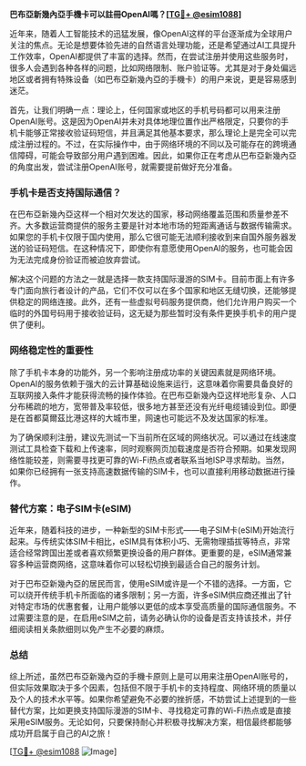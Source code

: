 **巴布亞新幾內亞手機卡可以註冊OpenAI嗎？[[TG💪+ @esim1088](https://t.me/s/esim1088)]**

近年来，随着人工智能技术的迅猛发展，像OpenAI这样的平台逐渐成为全球用户关注的焦点。无论是想要体验先进的自然语言处理功能，还是希望通过AI工具提升工作效率，OpenAI都提供了丰富的选择。然而，在尝试注册并使用这些服务时，很多人会遇到各种各样的问题，比如网络限制、账户验证等。尤其是对于身处偏远地区或者拥有特殊设备（如巴布亞新幾內亞的手機卡）的用户来说，更是容易感到迷茫。

首先，让我们明确一点：理论上，任何国家或地区的手机号码都可以用来注册OpenAI账号。这是因为OpenAI并未对具体地理位置作出严格限定，只要你的手机卡能够正常接收验证码短信，并且满足其他基本要求，那么理论上是完全可以完成注册过程的。不过，在实际操作中，由于网络环境的不同以及可能存在的跨境通信障碍，可能会导致部分用户遇到困难。因此，如果你正在考虑从巴布亞新幾內亞的角度出发，尝试注册OpenAI账号，就需要提前做好充分准备。

### 手机卡是否支持国际通信？

在巴布亞新幾內亞这样一个相对欠发达的国家，移动网络覆盖范围和质量参差不齐。大多数运营商提供的服务主要是针对本地市场的短距离通话与数据传输需求。如果您的手机卡仅限于国内使用，那么它很可能无法顺利接收到来自国外服务器发送的验证码短信。在这种情况下，即使你有意愿使用OpenAI的服务，也可能会因为无法完成身份验证而被迫放弃尝试。

解决这个问题的方法之一就是选择一款支持国际漫游的SIM卡。目前市面上有许多专门面向旅行者设计的产品，它们不仅可以在多个国家和地区无缝切换，还能够提供稳定的网络连接。此外，还有一些虚拟号码服务提供商，他们允许用户购买一个临时的外国号码用于接收验证码，这无疑为那些暂时没有条件更换手机卡的用户提供了便利。

### 网络稳定性的重要性

除了手机卡本身的功能外，另一个影响注册成功率的关键因素就是网络环境。OpenAI的服务依赖于强大的云计算基础设施来运行，这意味着你需要具备良好的互联网接入条件才能获得流畅的操作体验。在巴布亞新幾內亞这样地形复杂、人口分布稀疏的地方，宽带普及率较低，很多地方甚至还没有光纤电缆铺设到位。即便是在首都莫爾茲比港这样的大城市里，网速也可能远不及发达国家的标准。

为了确保顺利注册，建议先测试一下当前所在区域的网络状况。可以通过在线速度测试工具检查下载和上传速率，同时观察网页加载速度是否符合预期。如果发现网络性能较差，则需要寻找更可靠的Wi-Fi热点或者联系当地ISP寻求帮助。当然，如果你已经拥有一张支持高速数据传输的SIM卡，也可以直接利用移动数据进行操作。

### 替代方案：电子SIM卡(eSIM)

近年来，随着科技的进步，一种新型的SIM卡形式——电子SIM卡(eSIM)开始流行起来。与传统实体SIM卡相比，eSIM具有体积小巧、无需物理插拔等特点，非常适合经常跨国出差或者喜欢频繁更换设备的用户群体。更重要的是，eSIM通常兼容多种运营商网络，这意味着你可以轻松切换到最适合自己的服务计划。

对于巴布亞新幾內亞的居民而言，使用eSIM或许是一个不错的选择。一方面，它可以绕开传统手机卡所面临的诸多限制；另一方面，许多eSIM供应商还推出了针对特定市场的优惠套餐，让用户能够以更低的成本享受高质量的国际通信服务。不过需要注意的是，在启用eSIM之前，请务必确认你的设备是否支持该技术，并仔细阅读相关条款细则以免产生不必要的麻烦。

### 总结

综上所述，虽然巴布亞新幾內亞的手機卡原则上是可以用来注册OpenAI账号的，但实际效果取决于多个因素，包括但不限于手机卡的支持程度、网络环境的质量以及个人的技术水平等。如果你希望避免不必要的挫折感，不妨尝试上述提到的一些替代方案，比如更换支持国际漫游的SIM卡、寻找稳定可靠的Wi-Fi热点或是直接采用eSIM服务。无论如何，只要保持耐心并积极寻找解决方案，相信最终都能够成功开启属于自己的AI之旅！

[[TG💪+ @esim1088](https://t.me/s/esim1088) ![Image](https://i.postimg.cc/4NQfJmqS/Snipaste-2025-05-13-00-14-12.png)]